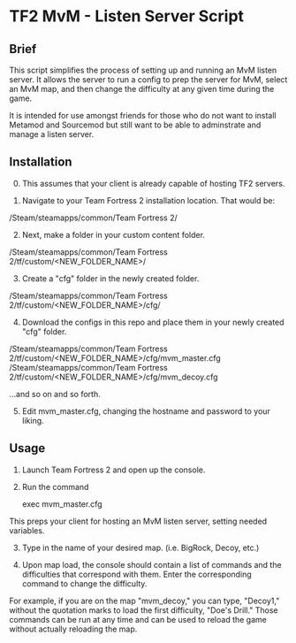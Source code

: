 TF2 MvM - Listen Server Script
==============================

Brief
-----

This script simplifies the process of setting up and running an MvM listen server. It allows the server to run a config to prep the server for MvM, select an MvM map, and then change the difficulty at any given time during the game.

It is intended for use amongst friends for those who do not want to install Metamod and Sourcemod but still want to be able to adminstrate and manage a listen server.

Installation
------------

0. This assumes that your client is already capable of hosting TF2 servers.

1. Navigate to your Team Fortress 2 installation location. That would be:

/Steam/steamapps/common/Team Fortress 2/

2. Next, make a folder in your custom content folder.

/Steam/steamapps/common/Team Fortress 2/tf/custom/<NEW_FOLDER_NAME>/

3. Create a "cfg" folder in the newly created folder.

/Steam/steamapps/common/Team Fortress 2/tf/custom/<NEW_FOLDER_NAME>/cfg/

4. Download the configs in this repo and place them in your newly created "cfg" folder.

/Steam/steamapps/common/Team Fortress 2/tf/custom/<NEW_FOLDER_NAME>/cfg/mvm_master.cfg
/Steam/steamapps/common/Team Fortress 2/tf/custom/<NEW_FOLDER_NAME>/cfg/mvm_decoy.cfg

...and so on and so forth.

5. Edit mvm_master.cfg, changing the hostname and password to your liking.

Usage
-----

1. Launch Team Fortress 2 and open up the console.

2. Run the command

	exec mvm_master.cfg
	
This preps your client for hosting an MvM listen server, setting needed variables.

3. Type in the name of your desired map. (i.e. BigRock, Decoy, etc.)

4. Upon map load, the console should contain a list of commands and the difficulties that correspond with them. Enter the corresponding command to change the difficulty.

For example, if you are on the map "mvm_decoy," you can type, "Decoy1," without the quotation marks to load the first difficulty, "Doe's Drill." Those commands can be run at any time and can be used to reload the game without actually reloading the map.